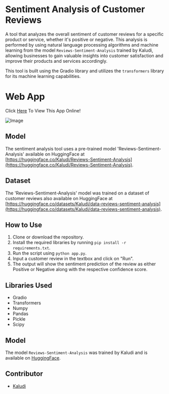 
# Sentiment Analysis of Customer Reviews

A tool that analyzes the overall sentiment of customer reviews for a specific product or service, whether it's positive or negative. This analysis is performed by using natural language processing algorithms and machine learning from the model `Reviews-Sentiment-Analysis` trained by Kaludi, allowing businesses to gain valuable insights into customer satisfaction and improve their products and services accordingly.

This tool is built using the Gradio library and utilizes the `transformers` library for its machine learning capabilities.

# Web App
Click [Here](https://huggingface.co/spaces/Kaludi/Reviews-Sentiment-Analysis_App) To View This App Online!

![Image](edit)

## Model

The sentiment analysis tool uses a pre-trained model 'Reviews-Sentiment-Analysis' available on HuggingFace at [https://huggingface.co/Kaludi/Reviews-Sentiment-Analysis](https://huggingface.co/Kaludi/Reviews-Sentiment-Analysis).

## Dataset

The 'Reviews-Sentiment-Analysis' model was trained on a dataset of customer reviews also available on HuggingFace at [https://huggingface.co/datasets/Kaludi/data-reviews-sentiment-analysis](https://huggingface.co/datasets/Kaludi/data-reviews-sentiment-analysis).

## How to Use

1.  Clone or download the repository.
2.  Install the required libraries by running `pip install -r requirements.txt`.
3.  Run the script using `python app.py`.
4.  Input a customer review in the textbox and click on "Run".
5.  The output will show the sentiment prediction of the review as either Positive or Negative along with the respective confidence score.

## Libraries Used

-   Gradio
-   Transformers
-   Numpy
-   Pandas
-   Pickle
-   Scipy

## Model

The model `Reviews-Sentiment-Analysis` was trained by Kaludi and is available on [HuggingFace](https://huggingface.co/Kaludi).

## Contributor

-   [Kaludi](https://github.com/Kaludii)
